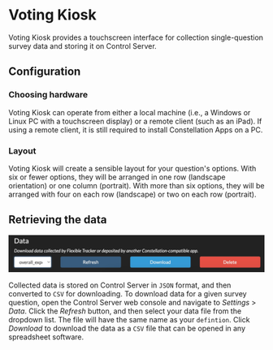 # Voting Kiosk
Voting Kiosk provides a touchscreen interface for collection single-question survey data and storing it on Control Server.

## Configuration

### Choosing hardware
Voting Kiosk can operate from either a local machine (i.e., a Windows or Linux PC with a touchscreen display) or a remote client (such as an iPad). If using a remote client, it is still required to install Constellation Apps on a PC.

### Layout
Voting Kiosk will create a sensible layout for your question's options. With six or fewer options, they will be arranged in one row (landscape orientation) or one column (portrait). With more than six options, they will be arranged with four on each row (landscape) or two on each row (portrait).

## Retrieving the data

![A screenshot of the data download interface.](download_data.jpg)

Collected data is stored on Control Server in `JSON` format, and then converted to `CSV` for downloading. To download data for a given survey question, open the Control Server web console and navigate to _Settings_ > _Data_. Click the _Refresh_ button, and then select your data file from the dropdown list. The file will have the same name as your `defintion`. Click _Download_ to download the data as a `CSV` file that can be opened in any spreadsheet software.

